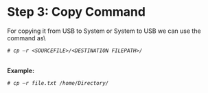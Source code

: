 # Step 3: Copy Command

For copying it from USB to System or System to USB we can use the command as\


_`# cp –r <SOURCEFILE>/<DESTINATION FILEPATH>/`_

\
**Example:**

_`# cp –r file.txt /home/Directory/`_
